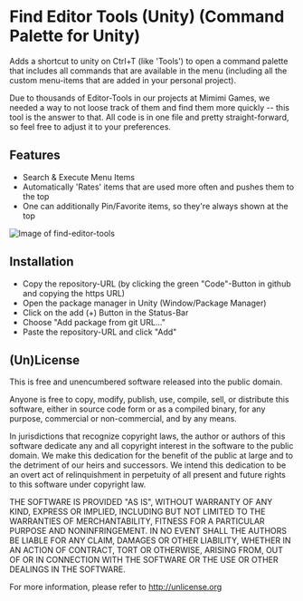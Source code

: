 # Find Editor Tools (Unity) (Command Palette for Unity)
Adds a shortcut to unity on Ctrl+T (like 'Tools') to open a command palette that includes all commands that are available in the menu (including all the custom menu-items that are added in your personal project).

Due to thousands of Editor-Tools in our projects at Mimimi Games, we needed a way to not loose track of them and find them more quickly -- this tool is the answer to that. All code is in one file and pretty straight-forward, so feel free to adjust it to your preferences.

## Features
- Search & Execute Menu Items
- Automatically 'Rates' items that are used more often and pushes them to the top
- One can additionally Pin/Favorite items, so they're always shown at the top

![Image of find-editor-tools](https://phwitti.com/files/find-editor-tools-preview-20210827.gif)

## Installation
- Copy the repository-URL (by clicking the green "Code"-Button in github and copying the https URL)
- Open the package manager in Unity (Window/Package Manager)
- Click on the add (+) Button in the Status-Bar
- Choose "Add package from git URL..."
- Paste the repository-URL and click "Add"

## (Un)License

This is free and unencumbered software released into the public domain.

Anyone is free to copy, modify, publish, use, compile, sell, or distribute this software, either in source code form or as a compiled binary, for any purpose, commercial or non-commercial, and by any means.

In jurisdictions that recognize copyright laws, the author or authors of this software dedicate any and all copyright interest in the software to the public domain. We make this dedication for the benefit of the public at large and to the detriment of our heirs and successors. We intend this dedication to be an overt act of relinquishment in perpetuity of all present and future rights to this software under copyright law.

THE SOFTWARE IS PROVIDED "AS IS", WITHOUT WARRANTY OF ANY KIND, EXPRESS OR IMPLIED, INCLUDING BUT NOT LIMITED TO THE WARRANTIES OF MERCHANTABILITY, FITNESS FOR A PARTICULAR PURPOSE AND NONINFRINGEMENT. IN NO EVENT SHALL THE AUTHORS BE LIABLE FOR ANY CLAIM, DAMAGES OR OTHER LIABILITY, WHETHER IN AN ACTION OF CONTRACT, TORT OR OTHERWISE, ARISING FROM, OUT OF OR IN CONNECTION WITH THE SOFTWARE OR THE USE OR OTHER DEALINGS IN THE SOFTWARE.

For more information, please refer to <http://unlicense.org>
